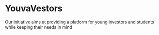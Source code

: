 # YouvaVestors
Our initiative aims at providing a platform for young investors and students while keeping their needs in mind
